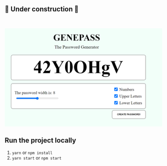 ## 🚧 Under construction 🚧
<br/>
 
![Screenshot](./public/assets/images/screenshot.png)

## Run the project locally

1.  ```yarn``` or ```npm install```
2. ```yarn start``` or ```npm start```  